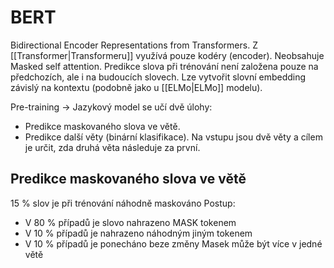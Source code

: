 # BERT
Bidirectional Encoder Representations from Transformers.
Z [[Transformer|Transformeru]] využívá pouze kodéry (encoder). Neobsahuje Masked self attention. Predikce slova při trénování není založena pouze na předchozích, ale i na budoucích slovech. Lze vytvořit slovní embedding závislý na kontextu (podobně jako u [[ELMo|ELMo]] modelu). 

Pre-training -> Jazykový model se učí dvě úlohy: 
- Predikce maskovaného slova ve větě.
- Predikce další věty (binární klasifikace). Na vstupu jsou dvě věty a cílem je určit, zda druhá věta následuje za první.

## Predikce maskovaného slova ve větě
15 % slov je při trénování náhodně maskováno
Postup: 
- V 80 % případů je slovo nahrazeno MASK tokenem
- V 10 % případů je nahrazeno náhodným jiným tokenem
- V 10 % případů je ponecháno beze změny
Masek může být více v jedné větě